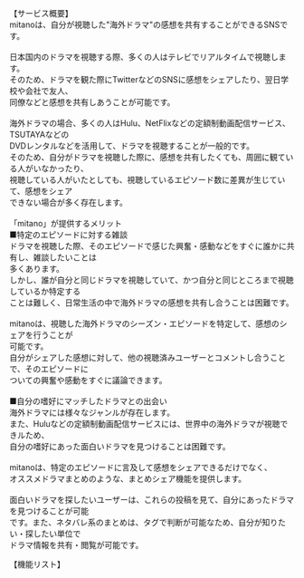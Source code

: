 【サービス概要】<br>
mitanoは、自分が視聴した"海外ドラマ"の感想を共有することができるSNSです。<br>
<br>
日本国内のドラマを視聴する際、多くの人はテレビでリアルタイムで視聴します。<br>
そのため、ドラマを観た際にTwitterなどのSNSに感想をシェアしたり、翌日学校や会社で友人、<br>
同僚などと感想を共有しあうことが可能です。<br>
<br>
海外ドラマの場合、多くの人はHulu、NetFlixなどの定額制動画配信サービス、TSUTAYAなどの<br>
DVDレンタルなどを活用して、ドラマを視聴することが一般的です。<br>
そのため、自分がドラマを視聴した際に、感想を共有したくても、周囲に観ている人がいなかったり、<br>
視聴している人がいたとしても、視聴しているエピソード数に差異が生じていて、感想をシェア<br>
できない場合が多く存在します。<br>
<br>
「mitano」が提供するメリット<br>
■特定のエピソードに対する雑談<br>
ドラマを視聴した際、そのエピソードで感じた興奮・感動などをすぐに誰かに共有し、雑談したいことは<br>
多くあります。<br>
しかし、誰が自分と同じドラマを視聴していて、かつ自分と同じところまで視聴しているか特定する<br>
ことは難しく、日常生活の中で海外ドラマの感想を共有し合うことは困難です。<br>
<br>
mitanoは、視聴した海外ドラマのシーズン・エピソードを特定して、感想のシェアを行うことが<br>
可能です。<br>
自分がシェアした感想に対して、他の視聴済みユーザーとコメントし合うことで、そのエピソードに<br>
ついての興奮や感動をすぐに議論できます。<br>
<br>
■自分の嗜好にマッチしたドラマとの出会い<br>
海外ドラマには様々なジャンルが存在します。<br>
また、Huluなどの定額制動画配信サービスには、世界中の海外ドラマが視聴できルため、<br>
自分の嗜好にあった面白いドラマを見つけることは困難です。<br>
<br>
mitanoは、特定のエピソードに言及して感想をシェアできるだけでなく、<br>
オススメドラマまとめのような、まとめシェア機能を提供します。<br>
<br>
面白いドラマを探したいユーザーは、これらの投稿を見て、自分にあったドラマを見つけることが可能<br>
です。また、ネタバレ系のまとめは、タグで判断が可能なため、自分が知りたい・探したい単位で<br>
ドラマ情報を共有・閲覧が可能です。<br>

【機能リスト】<br>


